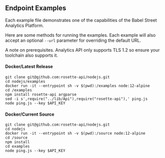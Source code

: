 ## Endpoint Examples
Each example file demonstrates one of the capabilities of the Babel Street Analytics Platform.

Here are some methods for running the examples. Each example will also accept an optional `--url` parameter for
overriding the default URL.

A note on prerequisites. Analytics API only supports TLS 1.2 so ensure your toolchain also supports it.

#### Docker/Latest Release
```
git clone git@github.com:rosette-api/nodejs.git
cd nodejs/examples
docker run -it --entrypoint sh -v $(pwd):/examples node:12-alpine
cd /examples
npm install rosette-api argparse
sed -i s',require("../lib/Api"),require("rosette-api"),' ping.js
node ping.js --key $API_KEY
```

#### Docker/Current Source
```
git clone git@github.com:rosette-api/nodejs.git
cd nodejs
docker run -it --entrypoint sh -v $(pwd):/source node:12-alpine
cd /source
npm install
cd examples
node ping.js --key $API_KEY
```
